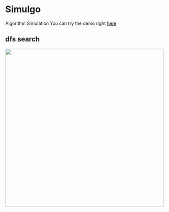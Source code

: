# Simulgo
Algorithm Simulation
You can try the demo right [here](https://sj-kheiru.github.io/Simulgo/)

## dfs search
<img src='DFS.pngd' height='500'>
